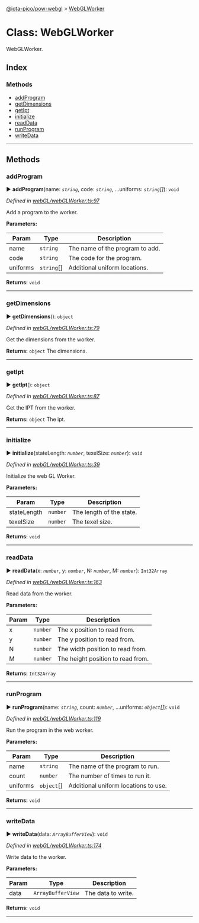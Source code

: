[@iota-pico/pow-webgl](../README.md) > [WebGLWorker](../classes/webglworker.md)



# Class: WebGLWorker


WebGLWorker.

## Index

### Methods

* [addProgram](webglworker.md#addprogram)
* [getDimensions](webglworker.md#getdimensions)
* [getIpt](webglworker.md#getipt)
* [initialize](webglworker.md#initialize)
* [readData](webglworker.md#readdata)
* [runProgram](webglworker.md#runprogram)
* [writeData](webglworker.md#writedata)



---
## Methods
<a id="addprogram"></a>

###  addProgram

► **addProgram**(name: *`string`*, code: *`string`*, ...uniforms: *`string`[]*): `void`



*Defined in [webGL/webGLWorker.ts:97](https://github.com/iotaeco/iota-pico-pow-webgl/blob/47e092e/src/webGL/webGLWorker.ts#L97)*



Add a program to the worker.


**Parameters:**

| Param | Type | Description |
| ------ | ------ | ------ |
| name | `string`   |  The name of the program to add. |
| code | `string`   |  The code for the program. |
| uniforms | `string`[]   |  Additional uniform locations. |





**Returns:** `void`





___

<a id="getdimensions"></a>

###  getDimensions

► **getDimensions**(): `object`



*Defined in [webGL/webGLWorker.ts:79](https://github.com/iotaeco/iota-pico-pow-webgl/blob/47e092e/src/webGL/webGLWorker.ts#L79)*



Get the dimensions from the worker.




**Returns:** `object`
The dimensions.






___

<a id="getipt"></a>

###  getIpt

► **getIpt**(): `object`



*Defined in [webGL/webGLWorker.ts:87](https://github.com/iotaeco/iota-pico-pow-webgl/blob/47e092e/src/webGL/webGLWorker.ts#L87)*



Get the IPT from the worker.




**Returns:** `object`
The ipt.






___

<a id="initialize"></a>

###  initialize

► **initialize**(stateLength: *`number`*, texelSize: *`number`*): `void`



*Defined in [webGL/webGLWorker.ts:39](https://github.com/iotaeco/iota-pico-pow-webgl/blob/47e092e/src/webGL/webGLWorker.ts#L39)*



Initialize the web GL Worker.


**Parameters:**

| Param | Type | Description |
| ------ | ------ | ------ |
| stateLength | `number`   |  The length of the state. |
| texelSize | `number`   |  The texel size. |





**Returns:** `void`





___

<a id="readdata"></a>

###  readData

► **readData**(x: *`number`*, y: *`number`*, N: *`number`*, M: *`number`*): `Int32Array`



*Defined in [webGL/webGLWorker.ts:163](https://github.com/iotaeco/iota-pico-pow-webgl/blob/47e092e/src/webGL/webGLWorker.ts#L163)*



Read data from the worker.


**Parameters:**

| Param | Type | Description |
| ------ | ------ | ------ |
| x | `number`   |  The x position to read from. |
| y | `number`   |  The y position to read from. |
| N | `number`   |  The width position to read from. |
| M | `number`   |  The height position to read from. |





**Returns:** `Int32Array`





___

<a id="runprogram"></a>

###  runProgram

► **runProgram**(name: *`string`*, count: *`number`*, ...uniforms: *`object`[]*): `void`



*Defined in [webGL/webGLWorker.ts:119](https://github.com/iotaeco/iota-pico-pow-webgl/blob/47e092e/src/webGL/webGLWorker.ts#L119)*



Run the program in the web worker.


**Parameters:**

| Param | Type | Description |
| ------ | ------ | ------ |
| name | `string`   |  The name of the program to run. |
| count | `number`   |  The number of times to run it. |
| uniforms | `object`[]   |  Additional uniform locations to use. |





**Returns:** `void`





___

<a id="writedata"></a>

###  writeData

► **writeData**(data: *`ArrayBufferView`*): `void`



*Defined in [webGL/webGLWorker.ts:174](https://github.com/iotaeco/iota-pico-pow-webgl/blob/47e092e/src/webGL/webGLWorker.ts#L174)*



Write data to the worker.


**Parameters:**

| Param | Type | Description |
| ------ | ------ | ------ |
| data | `ArrayBufferView`   |  The data to write. |





**Returns:** `void`





___


